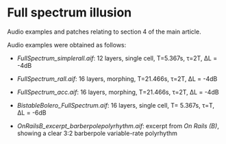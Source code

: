 # Full spectrum illusion
Audio examples and patches relating to section 4 of the main article.

Audio examples were obtained as follows:

* *FullSpectrum_simplerall.aif*: 12 layers, single cell, T=5.367s, τ=2T, ΔL = -4dB

* *FullSpectrum_rall.aif*: 16 layers, morphing, T=21.466s, τ=2T, ΔL = -4dB

* *FullSpectrum_acc.aif*: 16 layers, morphing, T=21.466s, τ=2T, ΔL = -4dB

* *BistableBolero_FullSpectrum.aif*: 16 layers, single cell, T= 5.367s, τ=T, ΔL = -6dB

* *OnRailsB_excerpt_barberpolepolyrhythm.aif*: excerpt from *On Rails (B)*, showing a clear 3:2 barberpole variable-rate polyrhythm 